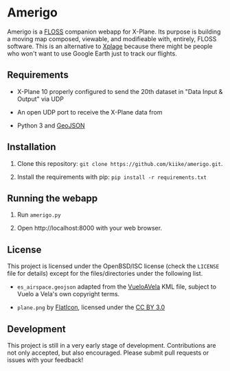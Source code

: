 Amerigo
=======

Amerigo is a [FLOSS] companion webapp for X-Plane. Its purpose is building a
moving map composed, viewable, and modifieable with, entirely, FLOSS software.
This is an alternative to [Xplage] because there might be people who won't want
to use Google Earth just to track our flights.

Requirements
------------

* X-Plane 10 properly configured to send the 20th dataset in "Data Input & Output" via UDP

* An open UDP port to receive the X-Plane data from

* Python 3 and [GeoJSON]

Installation
------------

1. Clone this repository: `git clone https://github.com/kiike/amerigo.git`.

2. Install the requirements with pip: `pip install -r requirements.txt`


Running the webapp
------------------

1. Run `amerigo.py`

2. Open http://localhost:8000 with your web browser.


License
-------

This project is licensed under the OpenBSD/ISC license (check the `LICENSE` file
for details) except for the
files/directories under the following list.

* `es_airspace.geojson` adapted from the [VueloAVela] KML file, subject to
  Vuelo a Vela's own copyright terms.

* `plane.png` by [FlatIcon], licensed under the [CC BY 3.0]


Development
-----------

This project is still in a very early stage of development. Contributions are
not only accepted, but also encouraged. Please submit pull requests or issues
with your feedback!


[Xplage]: http://www.chriskern.net/code/xplaneToGoogleEarth.html
[FLOSS]: https://en.wikipedia.org/wiki/Alternative_terms_for_free_software#FLOSS
[VueloAVela]: http://www.vueloavela.org/index.php/navegacion/cartografia
[FlatIcon]: http://www.flaticon.com
[CC BY 3.0]: http://creativecommons.org/licenses/by/3.0/
[GeoJSON]: https://github.com/frewsxcv/python-geojson
